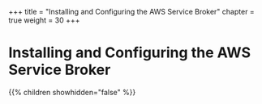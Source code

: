 +++
title = "Installing and Configuring the AWS Service Broker"
chapter = true
weight = 30
+++

# Installing and Configuring the AWS Service Broker

{{% children showhidden="false" %}}